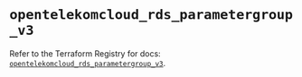 # `opentelekomcloud_rds_parametergroup_v3`

Refer to the Terraform Registry for docs: [`opentelekomcloud_rds_parametergroup_v3`](https://registry.terraform.io/providers/opentelekomcloud/opentelekomcloud/1.36.5/docs/resources/rds_parametergroup_v3).
